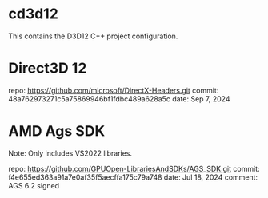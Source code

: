 # cd3d12

This contains the D3D12 C++ project configuration.

# Direct3D 12

repo: https://github.com/microsoft/DirectX-Headers.git 
commit: 48a762973271c5a75869946bf1fdbc489a628a5c 
date: Sep 7, 2024 


# AMD Ags SDK

Note: Only includes VS2022 libraries.

repo: https://github.com/GPUOpen-LibrariesAndSDKs/AGS_SDK.git 
commit: f4e655ed363a91a7e0af35f5aecffa175c79a748 
date: Jul 18, 2024 
comment: AGS 6.2 signed 


